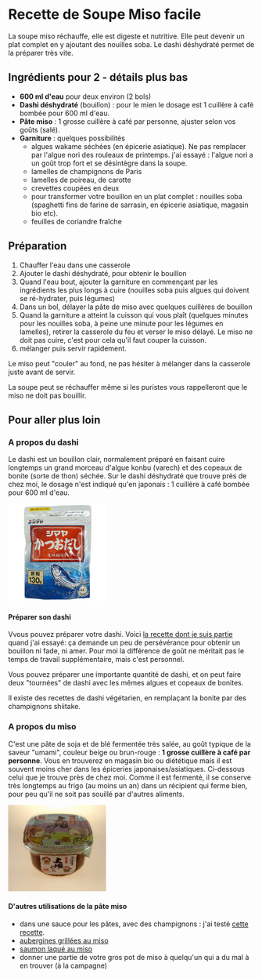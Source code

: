 # Recette de Soupe Miso facile

La soupe miso réchauffe, elle est digeste et nutritive. Elle peut devenir un plat complet en y ajoutant des nouilles soba. Le dashi déshydraté permet de la préparer très vite.

## Ingrédients pour 2 - détails plus bas

- **600 ml d'eau** pour deux environ (2 bols)
- **Dashi déshydraté** (bouillon) : pour le mien le dosage est 1 cuillère  à café bombée pour 600 ml d'eau.
- **Pâte miso** : 1 grosse cuillère à café par personne, ajuster selon vos goûts (salé). 
- **Garniture** : quelques possibilités
  - algues wakame séchées (en épicerie asiatique). Ne pas remplacer par l'algue nori des rouleaux de printemps. j'ai essayé : l'algue nori a un goût trop fort et se désintègre dans la soupe.
  - lamelles de champignons de Paris
  - lamelles de poireau, de carotte
  - crevettes coupées en deux
  - pour transformer votre bouillon en un plat complet : nouilles soba (spaghetti fins de farine de sarrasin, en épicerie asiatique, magasin bio etc). 
  - feuilles de coriandre fraîche

## Préparation

1. Chauffer l'eau dans une casserole
2. Ajouter le dashi déshydraté, pour obtenir le bouillon
3. Quand l'eau bout, ajouter la garniture en commençant par les ingrédients les plus longs à cuire (nouilles soba puis algues qui doivent se ré-hydrater, puis légumes)
4. Dans un bol, délayer la pâte de miso avec quelques cuillères de bouillon
5. Quand la garniture a atteint la cuisson qui vous plaît (quelques minutes pour les nouilles soba, à peine une minute pour les légumes en lamelles), retirer la casserole du feu et verser le miso délayé. Le miso ne doit pas cuire, c'est pour cela qu'il faut couper la cuisson.
6. mélanger puis servir rapidement.

Le miso peut "couler" au fond, ne pas hésiter à mélanger dans la casserole juste avant de servir.

La soupe peut se réchauffer même si les puristes vous rappelleront que le miso ne doit pas bouillir. 

## Pour aller plus loin

### A propos du dashi

Le dashi est un bouillon clair, normalement préparé en faisant cuire longtemps un grand morceau d'algue konbu (varech) et des copeaux de bonite (sorte de thon) séchée. Sur le dashi déshydraté que trouve près de chez moi, le dosage n'est indiqué qu'en japonais : 1 cuillère  à café bombée pour 600 ml d'eau.

<img src="img/dashi.jpg" alt="dashi déshydraté" width="200" />

#### Préparer son dashi

Vvous pouvez préparer votre dashi. Voici [la recette dont je suis partie](https://www.lafujimama.com/how-to-make-dashi/) quand j'ai essayé: ça demande un peu de persévérance pour obtenir un bouillon ni fade, ni amer. Pour moi la différence de goût ne méritait pas le temps de travail supplémentaire, mais c'est personnel.

 Vous pouvez préparer une importante quantité de dashi, et on peut faire deux "tournées" de dashi avec les mêmes algues et copeaux de bonites.

 Il existe des recettes de dashi végétarien, en remplaçant la bonite par des champignons shiitake.

### A propos du miso

C'est une pâte de soja et de blé fermentée très salée, au goût typique de la saveur "umami", couleur beige ou brun-rouge : **1 grosse cuillère à café par personne**. Vous en trouverez en magasin bio ou diététique mais il est souvent moins cher dans les épiceries japonaises/asiatiques. Ci-dessous celui que je trouve près de chez moi. Comme il est fermenté, il se conserve très longtemps au frigo (au moins un an) dans un récipient qui ferme bien, pour peu qu'il ne soit pas souillé par d'autres aliments.

<img src="img/miso.jpg" alt="pâte miso" width="200" />
 
#### D'autres utilisations de la pâte miso

- dans une sauce pour les pâtes, avec des champignons : j'ai testé [cette recette](https://lifecurrentsblog.com/miso-tahini-pasta-with-garlic-sauteed-mushrooms/).
- [aubergines grillées au miso](https://www.assiettesgourmandes.fr/2017/07/accompagnements/aubergine-au-miso-sauce-soja-cuisine-japonaise-nasu-dengaku/)
- [saumon laqué au miso](https://www.atelierdeschefs.fr/fr/recette/31385-pave-de-saumon-d-alaska-laque-au-miso-bok-choy-caramelise.php)
- donner une partie de votre gros pot de miso à quelqu'un qui a du mal à en trouver (à la campagne)
